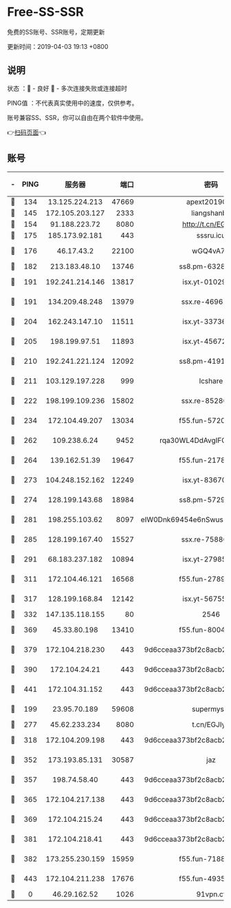 # Free-SS-SSR

免费的SS账号、SSR账号，定期更新

更新时间：2019-04-03 19:13 +0800

## 说明

状态     ：🙂 - 良好 🙁 - 多次连接失败或连接超时

PING值   ：不代表真实使用中的速度，仅供参考。

账号兼容SS、SSR，你可以自由在两个软件中使用。

👉[扫码页面](https://liesauer.github.io/Free-SS-SSR/)👈

## 账号

|-|PING|服务器|端口|密码|加密方式|区域|
|:----:|:----:|:-----:|-----:|:----:|:----:|:----:|
|🙂|134|13.125.224.213|47669|apext2019001|chacha20|KR|
|🙂|145|172.105.203.127|2333|liangshanbo|chacha20|JP|
|🙂|154|91.188.223.72|8080|http://t.cn/EGJIyrl|rc4-md5|RU|
|🙂|175|185.173.92.181|443|sssru.icu|rc4-md5|RU|
|🙂|176|46.17.43.2|22100|wGQ4vA7D|aes-256-gcm|RU|
|🙂|182|213.183.48.10|13746|ss8.pm-63283999|rc4-md5|RU|
|🙂|191|192.241.214.146|13817|isx.yt-01029416|aes-256-cfb|US|
|🙂|191|134.209.48.248|13979|ssx.re-46961162|aes-256-cfb|US|
|🙂|204|162.243.147.10|11511|isx.yt-33736673|aes-256-cfb|US|
|🙂|205|198.199.97.51|11893|isx.yt-45672617|aes-256-cfb|US|
|🙂|210|192.241.221.124|12092|ss8.pm-41911201|aes-256-cfb|US|
|🙂|211|103.129.197.228|999|lcshare|aes-256-cfb|US|
|🙂|222|198.199.109.236|15802|ssx.re-85280053|aes-256-cfb|US|
|🙂|234|172.104.49.207|13034|f55.fun-57205001|aes-256-cfb|SG|
|🙂|262|109.238.6.24|9452|rqa30WL4DdAvgIFG6Fs3znzTa|aes-256-cfb|FR|
|🙂|264|139.162.51.39|19647|f55.fun-21784781|aes-256-cfb|SG|
|🙂|273|104.248.152.162|12249|isx.yt-83670895|aes-256-cfb|SG|
|🙂|274|128.199.143.68|18984|ss8.pm-57296446|aes-256-cfb|SG|
|🙂|281|198.255.103.62|8097|eIW0Dnk69454e6nSwuspv9DmS201tQ0D|aes-256-cfb|US|
|🙂|285|128.199.167.40|15527|ssx.re-75886099|aes-256-cfb|SG|
|🙂|291|68.183.237.182|10894|isx.yt-27985079|aes-256-cfb|SG|
|🙂|311|172.104.46.121|16568|f55.fun-27893685|aes-256-cfb|SG|
|🙂|317|128.199.168.84|12142|isx.yt-56755881|aes-256-cfb|SG|
|🙂|332|147.135.118.155|80|2546|chacha20|US|
|🙂|369|45.33.80.198|13410|f55.fun-80042240|aes-256-cfb|US|
|🙂|379|172.104.218.230|443|9d6cceaa373bf2c8acb22e60b6a58be6|aes-256-cfb|US|
|🙂|390|172.104.24.21|443|9d6cceaa373bf2c8acb22e60b6a58be6|aes-256-cfb|US|
|🙂|441|172.104.31.152|443|9d6cceaa373bf2c8acb22e60b6a58be6|aes-256-cfb|US|
|🙂|199|23.95.70.189|59608|supermyssr|chacha20-ietf|US|
|🙂|277|45.62.233.234|8080|t.cn/EGJIyrl|rc4-md5|CA|
|🙂|318|172.104.209.198|443|9d6cceaa373bf2c8acb22e60b6a58be6|aes-256-cfb|US|
|🙂|352|173.193.85.131|30587|jaz|aes-256-cfb|US|
|🙂|357|198.74.58.40|443|9d6cceaa373bf2c8acb22e60b6a58be6|aes-256-cfb|US|
|🙂|365|172.104.217.138|443|9d6cceaa373bf2c8acb22e60b6a58be6|aes-256-cfb|US|
|🙂|369|172.104.215.24|443|9d6cceaa373bf2c8acb22e60b6a58be6|aes-256-cfb|US|
|🙂|381|172.104.218.41|443|9d6cceaa373bf2c8acb22e60b6a58be6|aes-256-cfb|US|
|🙂|382|173.255.230.159|15959|f55.fun-71881782|aes-256-cfb|US|
|🙁|443|172.104.211.238|17676|f55.fun-49358737|aes-256-cfb|US|
|🙁|0|46.29.162.52|1026|91vpn.cf|rc4-md5|RU|
